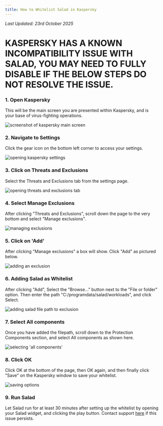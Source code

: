 ```yaml
---
title: How to Whitelist Salad in Kaspersky
---
```


_Last Updated: 23rd October 2025_

# KASPERSKY HAS A KNOWN INCOMPATIBILITY ISSUE WITH SALAD, YOU MAY NEED TO FULLY DISABLE IF THE BELOW STEPS DO NOT RESOLVE THE ISSUE.

### 1. Open Kaspersky

This will be the main screen you are presented within Kaspersky, and is your base of virus-fighting operations.

![screenshot of kaspersky main screen](../../../../content/images/troubleshooting/antivirus/how-to-whitelist-salad-in-kaspersky-1.png)

### 2. Navigate to Settings

Click the gear icon on the bottom left corner to access your settings.

![opening kaspersky settings](../../../../content/images/troubleshooting/antivirus/how-to-whitelist-salad-in-kaspersky-2.png)

### 3. Click on Threats and Exclusions

Select the Threats and Exclusions tab from the settings page.

![opening threats and exclusions tab](../../../../content/images/troubleshooting/antivirus/how-to-whitelist-salad-in-kaspersky-3.png)

### 4. Select Manage Exclusions

After clicking "Threats and Exclusions", scroll down the page to the very bottom and select "Manage exclusions".

![managing exclusions](../../../../content/images/troubleshooting/antivirus/how-to-whitelist-salad-in-kaspersky-4.png)

### 5. Click on 'Add'

After clicking "Manage exclusions" a box will show. Click "Add" as pictured below.

![adding an exclusion](../../../../content/images/troubleshooting/antivirus/how-to-whitelist-salad-in-kaspersky-5.png)

### 6. Adding Salad as Whitelist

After clicking "Add", Select the "Browse..." button next to the "File or folder" option. Then enter the path
"C:/programdata/salad/workloads", and click Select.

![adding salad file path to exclusion](../../../../content/images/troubleshooting/antivirus/how-to-whitelist-salad-in-kaspersky-6.png)

### 7. Select All components

Once you have added the filepath, scroll down to the Protection Components section, and select All components as shown
here.

![selecting 'all components'](../../../../content/images/troubleshooting/antivirus/how-to-whitelist-salad-in-kaspersky-7.png)

### 8. Click OK

Click OK at the bottom of the page, then OK again, and then finally click "Save" on the Kaspersky window to save your
whitelist.

![saving options](../../../../content/images/troubleshooting/antivirus/how-to-whitelist-salad-in-kaspersky-8.png)

### 9. Run Salad

Let Salad run for at least 30 minutes after setting up the whitelist by opening your Salad widget, and clicking the play
button. Contact support [here](/docs/guides/your-pc/216-how-to-create-a-support-ticket) if this issue persists.
